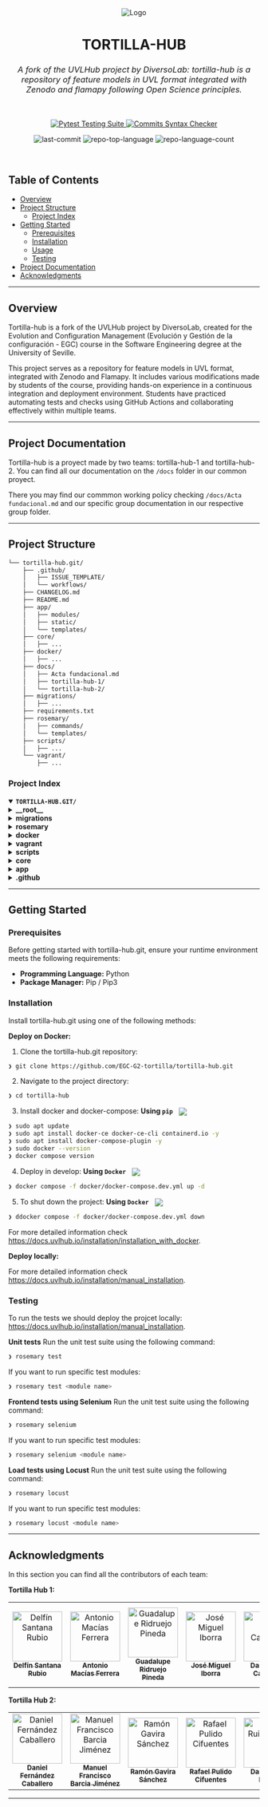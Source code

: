 <div align="center">
  <img src="https://www.uvlhub.io/static/img/logos/logo-light.svg" alt="Logo">
</div>


<div align="center">
  <h1>TORTILLA-HUB</h1>
  <h3 style="font-style: italic; font-weight: normal;">
    A fork of the UVLHub project by DiversoLab: tortilla-hub is a repository of feature models in UVL format integrated with Zenodo and flamapy following Open Science principles.
  </h3>
  <br><br>
  
  <a href="">
    <img src="https://github.com/EGC-G2-tortilla/tortilla-hub/actions/workflows/tests.yml/badge.svg?branch=main" alt="Pytest Testing Suite">
  </a>
  <a href="">
    <img src="https://github.com/EGC-G2-tortilla/tortilla-hub/actions/workflows/commits.yml/badge.svg?branch=main" alt="Commits Syntax Checker">
  </a>
  </code></em>
</p>
<p align="center">
    <img src="https://img.shields.io/github/last-commit/EGC-G2-tortilla/tortilla-hub?style=default&logo=git&logoColor=white&color=0080ff" alt="last-commit">
    <img src="https://img.shields.io/github/languages/top/EGC-G2-tortilla/tortilla-hub?style=default&color=0080ff" alt="repo-top-language">
    <img src="https://img.shields.io/github/languages/count/EGC-G2-tortilla/tortilla-hub?style=default&color=0080ff" alt="repo-language-count">
</p>
<p align="center"><!-- default option, no dependency badges. -->
</p>
<p align="center">
    <!-- default option, no dependency badges. -->
</p>
<br>
</div>


##  Table of Contents

- [ Overview](#overview)
- [ Project Structure](#project-structure)
  - [ Project Index](#project-index)
- [ Getting Started](#getting-started)
  - [ Prerequisites](#prerequisites)
  - [ Installation](#installation)
  - [ Usage](#usage)
  - [ Testing](#testing)
- [ Project Documentation](#project-documentation)
- [ Acknowledgments](#acknowledgments)

---

##  Overview

Tortilla-hub is a fork of the UVLHub project by DiversoLab, created for the Evolution and Configuration Management (Evolución y Gestión de la configuración - EGC) course in the Software Engineering degree at the University of Seville.

This project serves as a repository for feature models in UVL format, integrated with Zenodo and Flamapy. It includes various modifications made by students of the course, providing hands-on experience in a continuous integration and deployment environment. Students have practiced automating tests and checks using GitHub Actions and collaborating effectively within multiple teams.



---

##  Project Documentation

Tortilla-hub is a proyect made by two teams: tortilla-hub-1 and tortilla-hub-2. You can find all our documentation on the ``/docs`` folder in our common proyect. 

There you may find our commmon working policy checking ```/docs/Acta fundacional.md``` and our specific group documentation in our respective group folder.




---

##  Project Structure

```sh
└── tortilla-hub.git/
    ├── .github/
    │   ├── ISSUE_TEMPLATE/
    │   └── workflows/
    ├── CHANGELOG.md
    ├── README.md
    ├── app/
    │   ├── modules/
    │   ├── static/
    │   └── templates/
    ├── core/
    │   ├── ...
    ├── docker/
    │   ├── ...
    ├── docs/
    │   ├── Acta fundacional.md
    │   ├── tortilla-hub-1/
    │   └── tortilla-hub-2/
    ├── migrations/
    │   ├── ...
    ├── requirements.txt
    ├── rosemary/
    │   ├── commands/
    │   └── templates/
    ├── scripts/
    │   ├── ...
    └── vagrant/
        ├── ...
```


###  Project Index
<details open>
  <summary><b><code>TORTILLA-HUB.GIT/</code></b></summary>
  <details> <!-- __root__ Submodule -->
    <summary><b>__root__</b></summary>
    <blockquote>
      <table>
      <tr>
        <td><b><a href='https://github.com/EGC-G2-tortilla/tortilla-hub.git/blob/master/requirements.txt'>requirements.txt</a></b></td>
        <td>- Requirements.txt specifies the project's dependencies<br>- It lists numerous Python packages, including Flask for web framework, SQLAlchemy for database interaction, pytest for testing, and several libraries related to  feature modeling (flamapy-*)<br>- These packages provide the necessary tools and components for building and running the application.</td>
      </tr>
      <tr>
        <td><b><a href='https://github.com/EGC-G2-tortilla/tortilla-hub.git/blob/master/setup.py'>setup.py</a></b></td>
        <td>- `setup.py` configures the Rosemary project for installation<br>- It defines the project's metadata, lists dependencies (Click and python-dotenv), and specifies the command-line interface (`rosemary`) entry point, enabling users to easily interact with the UVLHub development environment via the command line.</td>
      </tr>
      </table>
    </blockquote>
  </details>
  <details> <!-- migrations Submodule -->
    <summary><b>migrations</b></summary>
    <blockquote>
      <table>
      <tr>
        <td><b><a href='https://github.com/EGC-G2-tortilla/tortilla-hub.git/blob/master/migrations/script.py.mako'>script.py.mako</a></b></td>
        <td>- The script generates Alembic migration scripts for database schema changes.</td>
      </tr>
      <tr>
        <td><b><a href='https://github.com/EGC-G2-tortilla/tortilla-hub.git/blob/master/migrations/env.py'>env.py</a></b></td>
        <td>- `env.py` configures Alembic, a database migration tool, within a Flask application</td>
      </tr>
      <tr>
        <td><b><a href='https://github.com/EGC-G2-tortilla/tortilla-hub.git/blob/master/migrations/alembic.ini'>alembic.ini</a></b></td>
        <td>- The `alembic.ini` file configures Alembic, a database migration tool, for the project<br></td>
      </tr>
      </table>
      <details>
        <summary><b>versions</b></summary>
        <blockquote>
          <a>This folder will contain the successive versions of the migrations made for the Flask project's database. The most recent one will have the highest version number.</a>
          <table>
          <tr>
            <td><b><a href='https://github.com/EGC-G2-tortilla/tortilla-hub.git/blob/master/migrations/versions/002.py'>002.py</a></b></td>
            <td><code>❯ ...</code></td>
          </tr>
          <tr>
            <td><b><a href='https://github.com/EGC-G2-tortilla/tortilla-hub.git/blob/master/migrations/versions/001.py'>001.py</a></b></td>
            <td><code>❯ ...</code></td>
          </tr>
          </table>
        </blockquote>
      </details>
    </blockquote>
  </details>
  <details> <!-- rosemary Submodule -->
    <summary><b>rosemary</b></summary>
    <blockquote>
      <table>
      <tr>
        <td><b><a href='https://github.com/EGC-G2-tortilla/tortilla-hub.git/blob/master/rosemary/cli.py'>cli.py</a></b></td>
        <td>- Rosemary/cli.py provides a command-line interface (CLI) for streamlining project development<br>- It integrates various commands, including database management, testing, environment setup, code quality checks, and deployment aids<br>- The CLI acts as a central access point, simplifying common development tasks and improving workflow efficiency within the larger Rosemary project.</td>
      </tr>
      <tr>
        <td><b><a href='https://github.com/EGC-G2-tortilla/tortilla-hub.git/blob/master/rosemary/__main__.py'>__main__.py</a></b></td>
        <td>- Rosemary's `__main__.py` serves as the application's entry point.</td>
      </tr>
      </table>
      <details>
        <summary><b>templates</b></summary>
        <blockquote>
          <a>...</a>
        </blockquote>
      </details>
      <details>
        <summary><b>commands</b></summary>
        <blockquote>
          <a>...</a>
        </blockquote>
      </details>
    </blockquote>
  </details>
  <details> <!-- docker Submodule -->
    <summary><b>docker</b></summary>
    <blockquote>
      <table>
      <tr>
        <td><b><a href='https://github.com/EGC-G2-tortilla/tortilla-hub.git/blob/master/docker/docker-compose.prod.ssl.yml'>docker-compose.prod.ssl.yml</a></b></td>
        <td>- The docker-compose.prod.ssl.yml file configures a production environment using Docker Compose<br>- It orchestrates the deployment of a web application, a MariaDB database, an Nginx reverse proxy, and Watchtower for automated container updates<br>- The configuration specifies container images, environment variables, port mappings, and volume mounts for persistent data and application resources.</td>
      </tr>
      <tr>
        <td><b><a href='https://github.com/EGC-G2-tortilla/tortilla-hub.git/blob/master/docker/docker-compose.dev.yml'>docker-compose.dev.yml</a></b></td>
        <td>- The `docker-compose.dev.yml` file configures a multi-container development environment<br>- It defines services for a web application, a MariaDB database, and an Nginx reverse proxy<br>- The configuration facilitates local development by linking these services, managing environment variables, and setting up necessary volumes and networks for seamless interaction<br>- The setup enables developers to run and test the application locally.</td>
      </tr>
      <tr>
        <td><b><a href='https://github.com/EGC-G2-tortilla/tortilla-hub.git/blob/master/docker/docker-compose.prod.webhook.yml'>docker-compose.prod.webhook.yml</a></b></td>
        <td>- The `docker-compose.prod.webhook.yml` file configures a production environment for a web application using Docker Compose<br>- It defines services for the application itself, a MariaDB database, and an Nginx web server, orchestrating their interactions and resource allocation<br>- The configuration includes environment variables, port mappings, volume mounts for persistent data and scripts, and ensures automatic restarts<br>- The setup facilitates deployment and management of the application within a containerized infrastructure.</td>
      </tr>
      <tr>
        <td><b><a href='https://github.com/EGC-G2-tortilla/tortilla-hub.git/blob/master/docker/docker-compose.prod.yml'>docker-compose.prod.yml</a></b></td>
        <td>- Docker Compose orchestrates a production environment<br>- It defines and manages four containers: a web application, a MariaDB database, an Nginx reverse proxy, and a Watchtower for automated container updates<br>- The configuration maps local directories to containers, enabling persistent storage and deployment of application code, scripts, and configurations<br>- The setup ensures high availability and simplified deployment.</td>
      </tr>
      </table>
      <details>
        <summary><b>images</b></summary>
        <a>This folder will contain the latest Docker images of the webhoock, database, prodcution and development application, and necessary test environments. </a>
        <blockquote>
          <table>
          <tr>
            <td><b><a href='https://github.com/EGC-G2-tortilla/tortilla-hub.git/blob/master/docker/images/Dockerfile.prod'>Dockerfile.prod</a></b></td>
            <td><code>❯ ...</code></td>
          </tr>
          <tr>
            <td><b><a href='https://github.com/EGC-G2-tortilla/tortilla-hub.git/blob/master/docker/images/Dockerfile.webhook'>Dockerfile.webhook</a></b></td>
            <td><code>❯ ...</code></td>
          </tr>
          <tr>
            <td><b><a href='https://github.com/EGC-G2-tortilla/tortilla-hub.git/blob/master/docker/images/Dockerfile.mariadb'>Dockerfile.mariadb</a></b></td>
            <td><code>❯ ...</code></td>
          </tr>
          <tr>
            <td><b><a href='https://github.com/EGC-G2-tortilla/tortilla-hub.git/blob/master/docker/images/Dockerfile.render'>Dockerfile.render</a></b></td>
            <td><code>❯ ...</code></td>
          </tr>
          <tr>
            <td><b><a href='https://github.com/EGC-G2-tortilla/tortilla-hub.git/blob/master/docker/images/Dockerfile.locust'>Dockerfile.locust</a></b></td>
            <td><code>❯ ...</code></td>
          </tr>
          <tr>
            <td><b><a href='https://github.com/EGC-G2-tortilla/tortilla-hub.git/blob/master/docker/images/Dockerfile.dev'>Dockerfile.dev</a></b></td>
            <td><code>❯ ...</code></td>
          </tr>
          </table>
        </blockquote>
      </details>
      <details>
        <summary><b>nginx</b></summary>
        <a>This folder will contain the latest Docker images of the Nginx reverse proxy, and a Watchtower for automated container updates. </a>
        <blockquote>
          <a>...</a>
          <details>
            <summary><b>html</b></summary>
            <blockquote>
              <a>...</a>
            </blockquote>
          </details>
        </blockquote>
      </details>
      <details>
        <summary><b>entrypoints</b></summary>
        <blockquote>
           <a>...</a>
        </blockquote>
      </details>
    </blockquote>
  </details>
  <details> <!-- vagrant Submodule -->
    <summary><b>vagrant</b></summary>
    <blockquote>
      <table>
      <tr>
        <td><b><a href='https://github.com/EGC-G2-tortilla/tortilla-hub.git/blob/master/vagrant/04_install_dependencies.yml'>04_install_dependencies.yml</a></b></td>
        <td>- The Ansible playbook configures the system to support the project's Python 3.12 environment.</td>
      </tr>
      <tr>
        <td><b><a href='https://github.com/EGC-G2-tortilla/tortilla-hub.git/blob/master/vagrant/02_install_mariadb.yml'>02_install_mariadb.yml</a></b></td>
        <td>- The Ansible playbook `02_install_mariadb.yml` sets up a MariaDB database server<br>- It installs MariaDB and the necessary Python library, starts and enables the service, configures the root password, and creates specified databases and a user with appropriate privileges<br>.</td>
      </tr>
      <tr>
        <td><b><a href='https://github.com/EGC-G2-tortilla/tortilla-hub.git/blob/master/vagrant/01_setup.yml'>01_setup.yml</a></b></td>
        <td>- `vagrant/01_setup.yml` prepares the system for provisioning by updating the apt package cache.</td>
      </tr>
      <tr>
        <td><b><a href='https://github.com/EGC-G2-tortilla/tortilla-hub.git/blob/master/vagrant/03_mariadb_scripts.yml'>03_mariadb_scripts.yml</a></b></td>
        <td>- The `vagrant/03_mariadb_scripts.yml` Ansible playbook configures and initializes the MariaDB database.</td>
      </tr>
      <tr>
        <td><b><a href='https://github.com/EGC-G2-tortilla/tortilla-hub.git/blob/master/vagrant/06_utilities.yml'>06_utilities.yml</a></b></td>
        <td>- Ansible's `06_utilities.yml` configures the Vagrant user environment.</td>
      </tr>
      <tr>
        <td><b><a href='https://github.com/EGC-G2-tortilla/tortilla-hub.git/blob/master/vagrant/00_main.yml'>00_main.yml</a></b></td>
        <td><code>❯ ...</code></td>
      </tr>
      <tr>
        <td><b><a href='https://github.com/EGC-G2-tortilla/tortilla-hub.git/blob/master/vagrant/Vagrantfile'>Vagrantfile</a></b></td>
        <td>- The Vagrantfile configures a virtual machine using Ubuntu, setting up network ports, syncing folders, and provisioning via Ansible<br>- It loads environment variables from a `.env` file, making them accessible to the Ansible playbook and the virtual machine's shell environment<br>- This ensures consistent configuration and deployment across different environments.</td>
      </tr>
      <tr>
        <td><b><a href='https://github.com/EGC-G2-tortilla/tortilla-hub.git/blob/master/vagrant/05_run_app.yml'>05_run_app.yml</a></b></td>
        <td><code>❯ ...</code></td>
      </tr>
      </table>
    </blockquote>
  </details>
  <details> <!-- scripts Submodule -->
    <summary><b>scripts</b></summary>
    <blockquote>
      <table>
      <tr>
        <td><b><a href='https://github.com/EGC-G2-tortilla/tortilla-hub.git/blob/master/scripts/restart_container.sh'>restart_container.sh</a></b></td>
        <td><code>❯ Restarts the Docker container running the Flask app. </code></td>
      </tr>
      <tr>
        <td><b><a href='https://github.com/EGC-G2-tortilla/tortilla-hub.git/blob/master/scripts/wait-for-db.sh'>wait-for-db.sh</a></b></td>
        <td><code>❯ Waits for the database service to be up before starting the Flask app. </code></td>
      </tr>
      <tr>
        <td><b><a href='https://github.com/EGC-G2-tortilla/tortilla-hub.git/blob/master/scripts/init-testing-db.sh'>init-testing-db.sh</a></b></td>
        <td><code>❯ Waits for the database service to be up before starting the Flask app, likely using a connection check loop.</code></td>
      </tr>
      <tr>
        <td><b><a href='https://github.com/EGC-G2-tortilla/tortilla-hub.git/blob/master/scripts/ssl_renew.sh'>ssl_renew.sh</a></b></td>
        <td><code>❯ Renews SSL certificates. </code></td>
      </tr>
      <tr>
        <td><b><a href='https://github.com/EGC-G2-tortilla/tortilla-hub.git/blob/master/scripts/git_update.sh'>git_update.sh</a></b></td>
        <td><code>❯ Updates the project repository by pulling the latest changes from Git. </code></td>
      </tr>
      <tr>
        <td><b><a href='https://github.com/EGC-G2-tortilla/tortilla-hub.git/blob/master/scripts/ssl_setup.sh'>ssl_setup.sh</a></b></td>
        <td><code>❯ Sets up SSL certificates and configures the Flask app with Nginx. </code></td>
      </tr>
      <tr>
        <td><b><a href='https://github.com/EGC-G2-tortilla/tortilla-hub.git/blob/master/scripts/clean_docker.sh'>clean_docker.sh</a></b></td>
        <td><code>❯ Cleans up unused Docker containers, images, volumes, and networks.</code></td>
      </tr>
      </table>
    </blockquote>
  </details>
  <details> <!-- core Submodule -->
    <summary><b>core</b></summary>
    <blockquote>
      <a>The core folder contains the core logic of the application: application setup,  configurations, selenium configuration, serialicers and decorators, base templates, etc.</a>
      <details>
        <summary><b>bootstraps</b></summary>
        <blockquote>
          <a>...</a>
        </blockquote>
      </details>
      <details>
        <summary><b>selenium</b></summary>
        <blockquote>
          <a>...</a>
        </blockquote>
      </details>
      <details>
        <summary><b>configuration</b></summary>
        <blockquote>
          <a>...</a>
        </blockquote>
      </details>
      <details>
        <summary><b>blueprints</b></summary>
        <blockquote>
          <a>...</a>
        </blockquote>
      </details>
      <details>
        <summary><b>serialisers</b></summary>
        <blockquote>
          <a>...</a>
        </blockquote>
      </details>
      <details>
        <summary><b>decorators</b></summary>
        <blockquote>
          <a>...</a>
        </blockquote>
      </details>
      <details>
        <summary><b>locust</b></summary>
        <blockquote>
          <a>...</a>
        </blockquote>
      </details>
      <details>
        <summary><b>resources</b></summary>
        <blockquote>
          <a>...</a>
        </blockquote>
      </details>
      <details>
        <summary><b>managers</b></summary>
        <blockquote>
          <a>...</a>
        </blockquote>
      </details>
      <details>
        <summary><b>repositories</b></summary>
        <blockquote>
          <a>...</a>
        </blockquote>
      </details>
      <details>
        <summary><b>seeders</b></summary>
        <blockquote>
          <a>...</a>
        </blockquote>
      </details>
      <details>
        <summary><b>environment</b></summary>
        <blockquote>
          <a>...</a>
        </blockquote>
      </details>
      <details>
        <summary><b>services</b></summary>
        <blockquote>
          <a>...</a>
        </blockquote>
      </details>
    </blockquote>
  </details>
  <details> <!-- app Submodule -->
    <summary><b>app</b></summary>
    <a>The app folder cotains all the application logic: all the data models, the repositories and servers of the differrent modules, and the html files for the applications views. </a>
    <blockquote>
      <details>
        <summary><b>templates</b></summary>
        <a>Base templates for the html files and common error pages. </a>
        <blockquote>
          <table>
          <tr>
            <td><b><a href='https://github.com/EGC-G2-tortilla/tortilla-hub.git/blob/master/app/templates/base_template.html'>base_template.html</a></b></td>
            <td><code>❯ The base template that provides the layout (e.g., navigation, header, footer) for other pages. Other templates extend this. </code></td>
          </tr>
          <tr>
            <td><b><a href='https://github.com/EGC-G2-tortilla/tortilla-hub.git/blob/master/app/templates/500.html'>500.html</a></b></td>
            <td><code>❯ Displays the 500 Internal Server Error page, shown when the server encounters an unexpected condition. </code></td>
          </tr>
          <tr>
            <td><b><a href='https://github.com/EGC-G2-tortilla/tortilla-hub.git/blob/master/app/templates/404.html'>404.html</a></b></td>
            <td><code>❯ Renders the 404 Not Found page, displayed when a resource (e.g., URL) does not exist. </code></td>
          </tr>
          <tr>
            <td><b><a href='https://github.com/EGC-G2-tortilla/tortilla-hub.git/blob/master/app/templates/401.html'>401.html</a></b></td>
            <td><code>❯ A 401 Unauthorized error page, shown when the user is not authenticated. </code></td>
          </tr>
          <tr>
            <td><b><a href='https://github.com/EGC-G2-tortilla/tortilla-hub.git/blob/master/app/templates/400.html'>400.html</a></b></td>
            <td><code>❯ Handles the 400 Bad Request error, usually caused by invalid client input. </code></td>
          </tr>
          </table>
        </blockquote>
      </details>
      <details>
        <summary><b>modules</b></summary>
        <blockquote>
          <table>
          <tr>
            <td><b><a href='https://github.com/EGC-G2-tortilla/tortilla-hub.git/blob/master/app/modules/conftest.py'>conftest.py</a></b></td>
            <td><code>❯ ...</code></td>
          </tr>
          <tr>
            <td><b><a href='https://github.com/EGC-G2-tortilla/tortilla-hub.git/blob/master/app/modules/pytest.ini'>pytest.ini</a></b></td>
            <td><code>❯ ...</code></td>
          </tr>
          </table>
          <details>
            <summary><b>webhook</b></summary>
            <a>This folder contains the logic related to handling webhooks (HTTP callbacks triggered by external services to notify your of certain events).</a>
            <blockquote>
              <table>
              <tr>
                <td><b><a href='https://github.com/EGC-G2-tortilla/tortilla-hub.git/blob/master/app/modules/webhook/services.py'>services.py</a></b></td>
                <td><code>❯ ...</code></td>
              </tr>
              <tr>
                <td><b><a href='https://github.com/EGC-G2-tortilla/tortilla-hub.git/blob/master/app/modules/webhook/models.py'>models.py</a></b></td>
                <td><code>❯ ...</code></td>
              </tr>
              <tr>
                <td><b><a href='https://github.com/EGC-G2-tortilla/tortilla-hub.git/blob/master/app/modules/webhook/seeders.py'>seeders.py</a></b></td>
                <td><code>❯ ...</code></td>
              </tr>
              <tr>
                <td><b><a href='https://github.com/EGC-G2-tortilla/tortilla-hub.git/blob/master/app/modules/webhook/forms.py'>forms.py</a></b></td>
                <td><code>❯ ...</code></td>
              </tr>
              <tr>
                <td><b><a href='https://github.com/EGC-G2-tortilla/tortilla-hub.git/blob/master/app/modules/webhook/repositories.py'>repositories.py</a></b></td>
                <td><code>❯ ...</code></td>
              </tr>
              <tr>
                <td><b><a href='https://github.com/EGC-G2-tortilla/tortilla-hub.git/blob/master/app/modules/webhook/routes.py'>routes.py</a></b></td>
                <td><code>❯ ...</code></td>
              </tr>
              </table>
              <details>
                <summary><b>templates</b></summary>
                <blockquote>
                  <details>
                    <summary><b>webhook</b></summary>
                    <blockquote>
                      <table>
                      <tr>
                        <td><b><a href='https://github.com/EGC-G2-tortilla/tortilla-hub.git/blob/master/app/modules/webhook/templates/webhook/index.html'>index.html</a></b></td>
                        <td><code>❯ ...</code></td>
                      </tr>
                      </table>
                    </blockquote>
                  </details>
                </blockquote>
              </details>
            </blockquote>
          </details>
          <details>
            <summary><b>flamapy</b></summary>
            <blockquote>
              <table>
              <tr>
                <td><b><a href='https://github.com/EGC-G2-tortilla/tortilla-hub.git/blob/master/app/modules/flamapy/services.py'>services.py</a></b></td>
                <td><code>❯ ...</code></td>
              </tr>
              <tr>
                <td><b><a href='https://github.com/EGC-G2-tortilla/tortilla-hub.git/blob/master/app/modules/flamapy/models.py'>models.py</a></b></td>
                <td><code>❯ ...</code></td>
              </tr>
              <tr>
                <td><b><a href='https://github.com/EGC-G2-tortilla/tortilla-hub.git/blob/master/app/modules/flamapy/seeders.py'>seeders.py</a></b></td>
                <td><code>❯ ...</code></td>
              </tr>
              <tr>
                <td><b><a href='https://github.com/EGC-G2-tortilla/tortilla-hub.git/blob/master/app/modules/flamapy/forms.py'>forms.py</a></b></td>
                <td><code>❯ ...</code></td>
              </tr>
              <tr>
                <td><b><a href='https://github.com/EGC-G2-tortilla/tortilla-hub.git/blob/master/app/modules/flamapy/repositories.py'>repositories.py</a></b></td>
                <td><code>❯ ...</code></td>
              </tr>
              <tr>
                <td><b><a href='https://github.com/EGC-G2-tortilla/tortilla-hub.git/blob/master/app/modules/flamapy/routes.py'>routes.py</a></b></td>
                <td><code>❯ ...</code></td>
              </tr>
              </table>
              <details>
                <summary><b>templates</b></summary>
                <blockquote>
                  <details>
                    <summary><b>flamapy</b></summary>
                    <blockquote>
                      <table>
                      <tr>
                        <td><b><a href='https://github.com/EGC-G2-tortilla/tortilla-hub.git/blob/master/app/modules/flamapy/templates/flamapy/index.html'>index.html</a></b></td>
                        <td><code>❯ ...</code></td>
                      </tr>
                      </table>
                    </blockquote>
                  </details>
                </blockquote>
              </details>
            </blockquote>
          </details>
          <details>
            <summary><b>auth</b></summary>
            <blockquote>
              <a>The auth folder is dedicated to handling authentication and authorization functionalities. It contains code that manages user login, registration, password management, and permissions.</a>
              <table>
              <tr>
                <td><b><a href='https://github.com/EGC-G2-tortilla/tortilla-hub.git/blob/master/app/modules/auth/services.py'>services.py</a></b></td>
                <td><code>❯ ...</code></td>
              </tr>
              <tr>
                <td><b><a href='https://github.com/EGC-G2-tortilla/tortilla-hub.git/blob/master/app/modules/auth/models.py'>models.py</a></b></td>
                <td><code>❯ ...</code></td>
              </tr>
              <tr>
                <td><b><a href='https://github.com/EGC-G2-tortilla/tortilla-hub.git/blob/master/app/modules/auth/seeders.py'>seeders.py</a></b></td>
                <td><code>❯ ...</code></td>
              </tr>
              <tr>
                <td><b><a href='https://github.com/EGC-G2-tortilla/tortilla-hub.git/blob/master/app/modules/auth/forms.py'>forms.py</a></b></td>
                <td><code>❯ ...</code></td>
              </tr>
              <tr>
                <td><b><a href='https://github.com/EGC-G2-tortilla/tortilla-hub.git/blob/master/app/modules/auth/repositories.py'>repositories.py</a></b></td>
                <td><code>❯ ...</code></td>
              </tr>
              <tr>
                <td><b><a href='https://github.com/EGC-G2-tortilla/tortilla-hub.git/blob/master/app/modules/auth/routes.py'>routes.py</a></b></td>
                <td><code>❯ ...</code></td>
              </tr>
              </table>
              <details>
                <summary><b>templates</b></summary>
                <blockquote>
                  <details>
                    <summary><b>auth</b></summary>
                    <blockquote>
                      <table>
                      <tr>
                        <td><b><a href='https://github.com/EGC-G2-tortilla/tortilla-hub.git/blob/master/app/modules/auth/templates/auth/signup_form.html'>signup_form.html</a></b></td>
                        <td><code>❯ ...</code></td>
                      </tr>
                      <tr>
                        <td><b><a href='https://github.com/EGC-G2-tortilla/tortilla-hub.git/blob/master/app/modules/auth/templates/auth/provide_email.html'>provide_email.html</a></b></td>
                        <td><code>❯ ...</code></td>
                      </tr>
                      <tr>
                        <td><b><a href='https://github.com/EGC-G2-tortilla/tortilla-hub.git/blob/master/app/modules/auth/templates/auth/login_form.html'>login_form.html</a></b></td>
                        <td><code>❯ ...</code></td>
                      </tr>
                      </table>
                    </blockquote>
                  </details>
                </blockquote>
              </details>
            </blockquote>
          </details>
          <details>
            <summary><b>hubfile</b></summary>
            <blockquote>
              <table>
              <tr>
                <td><b><a href='https://github.com/EGC-G2-tortilla/tortilla-hub.git/blob/master/app/modules/hubfile/services.py'>services.py</a></b></td>
                <td><code>❯ ...</code></td>
              </tr>
              <tr>
                <td><b><a href='https://github.com/EGC-G2-tortilla/tortilla-hub.git/blob/master/app/modules/hubfile/models.py'>models.py</a></b></td>
                <td><code>❯ ...</code></td>
              </tr>
              <tr>
                <td><b><a href='https://github.com/EGC-G2-tortilla/tortilla-hub.git/blob/master/app/modules/hubfile/seeders.py'>seeders.py</a></b></td>
                <td><code>❯ ...</code></td>
              </tr>
              <tr>
                <td><b><a href='https://github.com/EGC-G2-tortilla/tortilla-hub.git/blob/master/app/modules/hubfile/forms.py'>forms.py</a></b></td>
                <td><code>❯ ...</code></td>
              </tr>
              <tr>
                <td><b><a href='https://github.com/EGC-G2-tortilla/tortilla-hub.git/blob/master/app/modules/hubfile/repositories.py'>repositories.py</a></b></td>
                <td><code>❯ ...</code></td>
              </tr>
              <tr>
                <td><b><a href='https://github.com/EGC-G2-tortilla/tortilla-hub.git/blob/master/app/modules/hubfile/routes.py'>routes.py</a></b></td>
                <td><code>❯ ...</code></td>
              </tr>
              </table>
              <details>
                <summary><b>templates</b></summary>
                <blockquote>
                  <details>
                    <summary><b>hubfile</b></summary>
                    <blockquote>
                      <table>
                      <tr>
                        <td><b><a href='https://github.com/EGC-G2-tortilla/tortilla-hub.git/blob/master/app/modules/hubfile/templates/hubfile/index.html'>index.html</a></b></td>
                        <td><code>❯ ...</code></td>
                      </tr>
                      </table>
                    </blockquote>
                  </details>
                </blockquote>
              </details>
            </blockquote>
          </details>
          <details>
            <summary><b>dataset</b></summary>
            <blockquote>
              <a>This folder contains all the object modelling and business logic related to the datasets, which are one of the core elements of the uvl repository. </a>
              <table>
              <tr>
                <td><b><a href='https://github.com/EGC-G2-tortilla/tortilla-hub.git/blob/master/app/modules/dataset/services.py'>services.py</a></b></td>
                <td><code>❯ ...</code></td>
              </tr>
              <tr>
                <td><b><a href='https://github.com/EGC-G2-tortilla/tortilla-hub.git/blob/master/app/modules/dataset/models.py'>models.py</a></b></td>
                <td><code>❯ ...</code></td>
              </tr>
              <tr>
                <td><b><a href='https://github.com/EGC-G2-tortilla/tortilla-hub.git/blob/master/app/modules/dataset/seeders.py'>seeders.py</a></b></td>
                <td><code>❯ ...</code></td>
              </tr>
              <tr>
                <td><b><a href='https://github.com/EGC-G2-tortilla/tortilla-hub.git/blob/master/app/modules/dataset/forms.py'>forms.py</a></b></td>
                <td><code>❯ ...</code></td>
              </tr>
              <tr>
                <td><b><a href='https://github.com/EGC-G2-tortilla/tortilla-hub.git/blob/master/app/modules/dataset/api.py'>api.py</a></b></td>
                <td><code>❯ ...</code></td>
              </tr>
              <tr>
                <td><b><a href='https://github.com/EGC-G2-tortilla/tortilla-hub.git/blob/master/app/modules/dataset/repositories.py'>repositories.py</a></b></td>
                <td><code>❯ ...</code></td>
              </tr>
              <tr>
                <td><b><a href='https://github.com/EGC-G2-tortilla/tortilla-hub.git/blob/master/app/modules/dataset/routes.py'>routes.py</a></b></td>
                <td><code>❯ ...</code></td>
              </tr>
              </table>
              <details>
                <summary><b>uvl_examples</b></summary>
                <blockquote>
                  <table>
                  <tr>
                    <td><b><a href='https://github.com/EGC-G2-tortilla/tortilla-hub.git/blob/master/app/modules/dataset/uvl_examples/file6.uvl'>file6.uvl</a></b></td>
                    <td><code>❯ ...</code></td>
                  </tr>
                  <tr>
                    <td><b><a href='https://github.com/EGC-G2-tortilla/tortilla-hub.git/blob/master/app/modules/dataset/uvl_examples/file7.uvl'>file7.uvl</a></b></td>
                    <td><code>❯ ...</code></td>
                  </tr>
                  <tr>
                    <td><b><a href='https://github.com/EGC-G2-tortilla/tortilla-hub.git/blob/master/app/modules/dataset/uvl_examples/file5.uvl'>file5.uvl</a></b></td>
                    <td><code>❯ ...</code></td>
                  </tr>
                  <tr>
                    <td><b><a href='https://github.com/EGC-G2-tortilla/tortilla-hub.git/blob/master/app/modules/dataset/uvl_examples/file4.uvl'>file4.uvl</a></b></td>
                    <td><code>❯ ...</code></td>
                  </tr>
                  <tr>
                    <td><b><a href='https://github.com/EGC-G2-tortilla/tortilla-hub.git/blob/master/app/modules/dataset/uvl_examples/file1.uvl'>file1.uvl</a></b></td>
                    <td><code>❯ ...</code></td>
                  </tr>
                  <tr>
                    <td><b><a href='https://github.com/EGC-G2-tortilla/tortilla-hub.git/blob/master/app/modules/dataset/uvl_examples/file3.uvl'>file3.uvl</a></b></td>
                    <td><code>❯ ...</code></td>
                  </tr>
                  <tr>
                    <td><b><a href='https://github.com/EGC-G2-tortilla/tortilla-hub.git/blob/master/app/modules/dataset/uvl_examples/file2.uvl'>file2.uvl</a></b></td>
                    <td><code>❯ ...</code></td>
                  </tr>
                  <tr>
                    <td><b><a href='https://github.com/EGC-G2-tortilla/tortilla-hub.git/blob/master/app/modules/dataset/uvl_examples/file9.uvl'>file9.uvl</a></b></td>
                    <td><code>❯ ...</code></td>
                  </tr>
                  <tr>
                    <td><b><a href='https://github.com/EGC-G2-tortilla/tortilla-hub.git/blob/master/app/modules/dataset/uvl_examples/file12.uvl'>file12.uvl</a></b></td>
                    <td><code>❯ ...</code></td>
                  </tr>
                  <tr>
                    <td><b><a href='https://github.com/EGC-G2-tortilla/tortilla-hub.git/blob/master/app/modules/dataset/uvl_examples/file8.uvl'>file8.uvl</a></b></td>
                    <td><code>❯ ...</code></td>
                  </tr>
                  <tr>
                    <td><b><a href='https://github.com/EGC-G2-tortilla/tortilla-hub.git/blob/master/app/modules/dataset/uvl_examples/file10.uvl'>file10.uvl</a></b></td>
                    <td><code>❯ ...</code></td>
                  </tr>
                  <tr>
                    <td><b><a href='https://github.com/EGC-G2-tortilla/tortilla-hub.git/blob/master/app/modules/dataset/uvl_examples/file11.uvl'>file11.uvl</a></b></td>
                    <td><code>❯ ...</code></td>
                  </tr>
                  </table>
                </blockquote>
              </details>
              <details>
                <summary><b>templates</b></summary>
                <blockquote>
                  <details>
                    <summary><b>dataset</b></summary>
                    <blockquote>
                      <table>
                      <tr>
                        <td><b><a href='https://github.com/EGC-G2-tortilla/tortilla-hub.git/blob/master/app/modules/dataset/templates/dataset/upload_dataset.html'>upload_dataset.html</a></b></td>
                        <td><code>❯ ...</code></td>
                      </tr>
                      <tr>
                        <td><b><a href='https://github.com/EGC-G2-tortilla/tortilla-hub.git/blob/master/app/modules/dataset/templates/dataset/view_dataset.html'>view_dataset.html</a></b></td>
                        <td><code>❯ ...</code></td>
                      </tr>
                      <tr>
                        <td><b><a href='https://github.com/EGC-G2-tortilla/tortilla-hub.git/blob/master/app/modules/dataset/templates/dataset/list_datasets.html'>list_datasets.html</a></b></td>
                        <td><code>❯ ...</code></td>
                      </tr>
                      </table>
                    </blockquote>
                  </details>
                </blockquote>
              </details>
            </blockquote>
          </details>
          <details>
            <summary><b>featuremodel</b></summary>
            <blockquote>
              <a>This folder contains all the data modelling and business logic behind the FeatureModel objects. </a>
              <table>
              <tr>
                <td><b><a href='https://github.com/EGC-G2-tortilla/tortilla-hub.git/blob/master/app/modules/featuremodel/services.py'>services.py</a></b></td>
                <td><code>❯ ...</code></td>
              </tr>
              <tr>
                <td><b><a href='https://github.com/EGC-G2-tortilla/tortilla-hub.git/blob/master/app/modules/featuremodel/models.py'>models.py</a></b></td>
                <td><code>❯ ...</code></td>
              </tr>
              <tr>
                <td><b><a href='https://github.com/EGC-G2-tortilla/tortilla-hub.git/blob/master/app/modules/featuremodel/seeders.py'>seeders.py</a></b></td>
                <td><code>❯ ...</code></td>
              </tr>
              <tr>
                <td><b><a href='https://github.com/EGC-G2-tortilla/tortilla-hub.git/blob/master/app/modules/featuremodel/forms.py'>forms.py</a></b></td>
                <td><code>❯ ...</code></td>
              </tr>
              <tr>
                <td><b><a href='https://github.com/EGC-G2-tortilla/tortilla-hub.git/blob/master/app/modules/featuremodel/repositories.py'>repositories.py</a></b></td>
                <td><code>❯ ...</code></td>
              </tr>
              <tr>
                <td><b><a href='https://github.com/EGC-G2-tortilla/tortilla-hub.git/blob/master/app/modules/featuremodel/routes.py'>routes.py</a></b></td>
                <td><code>❯ ...</code></td>
              </tr>
              </table>
              <details>
                <summary><b>templates</b></summary>
                <blockquote>
                  <details>
                    <summary><b>featuremodel</b></summary>
                    <blockquote>
                      <table>
                      <tr>
                        <td><b><a href='https://github.com/EGC-G2-tortilla/tortilla-hub.git/blob/master/app/modules/featuremodel/templates/featuremodel/index.html'>index.html</a></b></td>
                        <td><code>❯ ...</code></td>
                      </tr>
                      </table>
                    </blockquote>
                  </details>
                </blockquote>
              </details>
            </blockquote>
          </details>
          <details>
            <summary><b>explore</b></summary>
            <blockquote>
              <table>
              <tr>
                <td><b><a href='https://github.com/EGC-G2-tortilla/tortilla-hub.git/blob/master/app/modules/explore/services.py'>services.py</a></b></td>
                <td><code>❯ ...</code></td>
              </tr>
              <tr>
                <td><b><a href='https://github.com/EGC-G2-tortilla/tortilla-hub.git/blob/master/app/modules/explore/forms.py'>forms.py</a></b></td>
                <td><code>❯ ...</code></td>
              </tr>
              <tr>
                <td><b><a href='https://github.com/EGC-G2-tortilla/tortilla-hub.git/blob/master/app/modules/explore/repositories.py'>repositories.py</a></b></td>
                <td><code>❯ ...</code></td>
              </tr>
              <tr>
                <td><b><a href='https://github.com/EGC-G2-tortilla/tortilla-hub.git/blob/master/app/modules/explore/routes.py'>routes.py</a></b></td>
                <td><code>❯ ...</code></td>
              </tr>
              </table>
              <details>
                <summary><b>templates</b></summary>
                <blockquote>
                  <details>
                    <summary><b>explore</b></summary>
                    <blockquote>
                      <table>
                      <tr>
                        <td><b><a href='https://github.com/EGC-G2-tortilla/tortilla-hub.git/blob/master/app/modules/explore/templates/explore/index.html'>index.html</a></b></td>
                        <td><code>❯ ...</code></td>
                      </tr>
                      </table>
                    </blockquote>
                  </details>
                </blockquote>
              </details>
            </blockquote>
          </details>
          <details>
            <summary><b>public</b></summary>
            <blockquote>
              <table>
              <tr>
                <td><b><a href='https://github.com/EGC-G2-tortilla/tortilla-hub.git/blob/master/app/modules/public/routes.py'>routes.py</a></b></td>
                <td><code>❯ ...</code></td>
              </tr>
              </table>
              <details>
                <summary><b>templates</b></summary>
                <blockquote>
                  <details>
                    <summary><b>public</b></summary>
                    <blockquote>
                      <table>
                      <tr>
                        <td><b><a href='https://github.com/EGC-G2-tortilla/tortilla-hub.git/blob/master/app/modules/public/templates/public/index.html'>index.html</a></b></td>
                        <td><code>❯ ...</code></td>
                      </tr>
                      </table>
                    </blockquote>
                  </details>
                </blockquote>
              </details>
            </blockquote>
          </details>
          <details>
            <summary><b>profile</b></summary>
            <blockquote>
              <a> The profile folder handles user-related functionalities that allow users to view, update, and manage their personal data. </a>
              <table>
              <tr>
                <td><b><a href='https://github.com/EGC-G2-tortilla/tortilla-hub.git/blob/master/app/modules/profile/services.py'>services.py</a></b></td>
                <td><code>❯ ...</code></td>
              </tr>
              <tr>
                <td><b><a href='https://github.com/EGC-G2-tortilla/tortilla-hub.git/blob/master/app/modules/profile/models.py'>models.py</a></b></td>
                <td><code>❯ ...</code></td>
              </tr>
              <tr>
                <td><b><a href='https://github.com/EGC-G2-tortilla/tortilla-hub.git/blob/master/app/modules/profile/forms.py'>forms.py</a></b></td>
                <td><code>❯ ...</code></td>
              </tr>
              <tr>
                <td><b><a href='https://github.com/EGC-G2-tortilla/tortilla-hub.git/blob/master/app/modules/profile/repositories.py'>repositories.py</a></b></td>
                <td><code>❯ ...</code></td>
              </tr>
              <tr>
                <td><b><a href='https://github.com/EGC-G2-tortilla/tortilla-hub.git/blob/master/app/modules/profile/routes.py'>routes.py</a></b></td>
                <td><code>❯ ...</code></td>
              </tr>
              </table>
              <details>
                <summary><b>templates</b></summary>
                <blockquote>
                  <details>
                    <summary><b>profile</b></summary>
                    <blockquote>
                      <table>
                      <tr>
                        <td><b><a href='https://github.com/EGC-G2-tortilla/tortilla-hub.git/blob/master/app/modules/profile/templates/profile/edit.html'>edit.html</a></b></td>
                        <td><code>❯ ...</code></td>
                      </tr>
                      <tr>
                        <td><b><a href='https://github.com/EGC-G2-tortilla/tortilla-hub.git/blob/master/app/modules/profile/templates/profile/summary.html'>summary.html</a></b></td>
                        <td><code>❯ ...</code></td>
                      </tr>
                      </table>
                    </blockquote>
                  </details>
                </blockquote>
              </details>
            </blockquote>
          </details>
          <details>
            <summary><b>team</b></summary>
            <blockquote>
              <table>
              <tr>
                <td><b><a href='https://github.com/EGC-G2-tortilla/tortilla-hub.git/blob/master/app/modules/team/routes.py'>routes.py</a></b></td>
                <td><code>❯ ...</code></td>
              </tr>
              </table>
              <details>
                <summary><b>templates</b></summary>
                <blockquote>
                  <details>
                    <summary><b>team</b></summary>
                    <blockquote>
                      <table>
                      <tr>
                        <td><b><a href='https://github.com/EGC-G2-tortilla/tortilla-hub.git/blob/master/app/modules/team/templates/team/index.html'>index.html</a></b></td>
                        <td><code>❯ ...</code></td>
                      </tr>
                      </table>
                    </blockquote>
                  </details>
                </blockquote>
              </details>
            </blockquote>
          </details>
          <details>
            <summary><b>community</b></summary>
            <blockquote>
              <a>The comunnity folder contains all the data modelling, route, business logic and views of the communities. </a>
              <table>
              <tr>
                <td><b><a href='https://github.com/EGC-G2-tortilla/tortilla-hub.git/blob/master/app/modules/community/services.py'>services.py</a></b></td>
                <td><code>❯ ...</code></td>
              </tr>
              <tr>
                <td><b><a href='https://github.com/EGC-G2-tortilla/tortilla-hub.git/blob/master/app/modules/community/models.py'>models.py</a></b></td>
                <td><code>❯ ...</code></td>
              </tr>
              <tr>
                <td><b><a href='https://github.com/EGC-G2-tortilla/tortilla-hub.git/blob/master/app/modules/community/seeders.py'>seeders.py</a></b></td>
                <td><code>❯ ...</code></td>
              </tr>
              <tr>
                <td><b><a href='https://github.com/EGC-G2-tortilla/tortilla-hub.git/blob/master/app/modules/community/forms.py'>forms.py</a></b></td>
                <td><code>❯ ...</code></td>
              </tr>
              <tr>
                <td><b><a href='https://github.com/EGC-G2-tortilla/tortilla-hub.git/blob/master/app/modules/community/repositories.py'>repositories.py</a></b></td>
                <td><code>❯ ...</code></td>
              </tr>
              <tr>
                <td><b><a href='https://github.com/EGC-G2-tortilla/tortilla-hub.git/blob/master/app/modules/community/routes.py'>routes.py</a></b></td>
                <td><code>❯ ...</code></td>
              </tr>
              </table>
              <details>
                <summary><b>templates</b></summary>
                <blockquote>
                  <details>
                    <summary><b>community</b></summary>
                    <blockquote>
                      <table>
                      <tr>
                        <td><b><a href='https://github.com/EGC-G2-tortilla/tortilla-hub.git/blob/master/app/modules/community/templates/community/community_info.html'>community_info.html</a></b></td>
                        <td><code>❯ ...</code></td>
                      </tr>
                      <tr>
                        <td><b><a href='https://github.com/EGC-G2-tortilla/tortilla-hub.git/blob/master/app/modules/community/templates/community/community_members.html'>community_members.html</a></b></td>
                        <td><code>❯ ...</code></td>
                      </tr>
                      <tr>
                        <td><b><a href='https://github.com/EGC-G2-tortilla/tortilla-hub.git/blob/master/app/modules/community/templates/community/community.html'>community.html</a></b></td>
                        <td><code>❯ ...</code></td>
                      </tr>
                      <tr>
                        <td><b><a href='https://github.com/EGC-G2-tortilla/tortilla-hub.git/blob/master/app/modules/community/templates/community/index.html'>index.html</a></b></td>
                        <td><code>❯ ...</code></td>
                      </tr>
                      <tr>
                        <td><b><a href='https://github.com/EGC-G2-tortilla/tortilla-hub.git/blob/master/app/modules/community/templates/community/create_community.html'>create_community.html</a></b></td>
                        <td><code>❯ ...</code></td>
                      </tr>
                      </table>
                    </blockquote>
                  </details>
                </blockquote>
              </details>
            </blockquote>
          </details>
          <details>
            <summary><b>fakenodo</b></summary>
            <blockquote>
              <a> The fakenodo folder contains all the services and models necessary to works with a mocked version of Zenodo. this will help to simulate as many calls to the Zenodyo API as they are necessary to test the application. </a>
              <table>
              <tr>
                <td><b><a href='https://github.com/EGC-G2-tortilla/tortilla-hub.git/blob/master/app/modules/fakenodo/services.py'>services.py</a></b></td>
                <td><code>❯ ...</code></td>
              </tr>
              <tr>
                <td><b><a href='https://github.com/EGC-G2-tortilla/tortilla-hub.git/blob/master/app/modules/fakenodo/models.py'>models.py</a></b></td>
                <td><code>❯ ...</code></td>
              </tr>
              <tr>
                <td><b><a href='https://github.com/EGC-G2-tortilla/tortilla-hub.git/blob/master/app/modules/fakenodo/forms.py'>forms.py</a></b></td>
                <td><code>❯ ...</code></td>
              </tr>
              <tr>
                <td><b><a href='https://github.com/EGC-G2-tortilla/tortilla-hub.git/blob/master/app/modules/fakenodo/repositories.py'>repositories.py</a></b></td>
                <td><code>❯ ...</code></td>
              </tr>
              <tr>
                <td><b><a href='https://github.com/EGC-G2-tortilla/tortilla-hub.git/blob/master/app/modules/fakenodo/routes.py'>routes.py</a></b></td>
                <td><code>❯ ...</code></td>
              </tr>
              </table>
              <details>
                <summary><b>templates</b></summary>
                <blockquote>
                  <table>
                  <tr>
                    <td><b><a href='https://github.com/EGC-G2-tortilla/tortilla-hub.git/blob/master/app/modules/fakenodo/templates/index.html'>index.html</a></b></td>
                    <td><code>❯ ...</code></td>
                  </tr>
                  </table>
                </blockquote>
              </details>
            </blockquote>
          </details>
        </blockquote>
      </details>
    </blockquote>
  </details>
  <details> <!-- .github Submodule -->
    <summary><b>.github</b></summary>
    <a>It contains configuration files and scripts related to continuous integration (CI) and continuous deployment (CD). It includes YAML files that define workflows for GitHub Actions. </a>
    <blockquote>
      <details>
        <summary><b>workflows</b></summary>
        <blockquote>
          <table>
          <tr>
            <td><b><a href='https://github.com/EGC-G2-tortilla/tortilla-hub.git/blob/master/.github/workflows/deployment_on_dockerhub.yml'>deployment_on_dockerhub.yml</a></b></td>
            <td><code>❯ ...</code></td>
          </tr>
          <tr>
            <td><b><a href='https://github.com/EGC-G2-tortilla/tortilla-hub.git/blob/master/.github/workflows/codacy.yml'>codacy.yml</a></b></td>
            <td><code>❯ ...</code></td>
          </tr>
          <tr>
            <td><b><a href='https://github.com/EGC-G2-tortilla/tortilla-hub.git/blob/master/.github/workflows/render.yml'>render.yml</a></b></td>
            <td><code>❯ ...</code></td>
          </tr>
          <tr>
            <td><b><a href='https://github.com/EGC-G2-tortilla/tortilla-hub.git/blob/master/.github/workflows/versioning.yml'>versioning.yml</a></b></td>
            <td><code>❯ ...</code></td>
          </tr>
          <tr>
            <td><b><a href='https://github.com/EGC-G2-tortilla/tortilla-hub.git/blob/master/.github/workflows/lint.yml'>lint.yml</a></b></td>
            <td><code>❯ ...</code></td>
          </tr>
          <tr>
            <td><b><a href='https://github.com/EGC-G2-tortilla/tortilla-hub.git/blob/master/.github/workflows/commits.yml'>commits.yml</a></b></td>
            <td><code>❯ ...</code></td>
          </tr>
          <tr>
            <td><b><a href='https://github.com/EGC-G2-tortilla/tortilla-hub.git/blob/master/.github/workflows/merge-migrations.yml'>merge-migrations.yml</a></b></td>
            <td><code>❯ ...</code></td>
          </tr>
          <tr>
            <td><b><a href='https://github.com/EGC-G2-tortilla/tortilla-hub.git/blob/master/.github/workflows/tests.yml'>tests.yml</a></b></td>
            <td><code>❯ ...</code></td>
          </tr>
          <tr>
            <td><b><a href='https://github.com/EGC-G2-tortilla/tortilla-hub.git/blob/master/.github/workflows/automatic_pr.yml'>automatic_pr.yml</a></b></td>
            <td><code>❯ ...</code></td>
          </tr>
          </table>
        </blockquote>
      </details>
      <details>
        <summary><b>ISSUE_TEMPLATE</b></summary>
        <blockquote>
          <table>
          <tr>
            <td><b><a href='https://github.com/EGC-G2-tortilla/tortilla-hub.git/blob/master/.github/ISSUE_TEMPLATE/generic_issue.yml'>generic_issue.yml</a></b></td>
            <td><code>❯ ...</code></td>
          </tr>
          <tr>
            <td><b><a href='https://github.com/EGC-G2-tortilla/tortilla-hub.git/blob/master/.github/ISSUE_TEMPLATE/reportar_incidencia.yml'>reportar_incidencia.yml</a></b></td>
            <td><code>❯ ...</code></td>
          </tr>
          </table>
        </blockquote>
      </details>
    </blockquote>
  </details>
</details>

---
##  Getting Started

###  Prerequisites

Before getting started with tortilla-hub.git, ensure your runtime environment meets the following requirements:

- **Programming Language:** Python
- **Package Manager:** Pip / Pip3


###  Installation

Install tortilla-hub.git using one of the following methods:

**Deploy on Docker:**
1. Clone the tortilla-hub.git repository:
```sh
❯ git clone https://github.com/EGC-G2-tortilla/tortilla-hub.git
```

2. Navigate to the project directory:
```sh
❯ cd tortilla-hub
```

3. Install docker and docker-compose:
**Using `pip`** &nbsp; [<img align="center" src="https://img.shields.io/badge/Pip-3776AB.svg?style={badge_style}&logo=pypi&logoColor=white" />](https://pypi.org/project/pip/)

```sh
❯ sudo apt update
❯ sudo apt install docker-ce docker-ce-cli containerd.io -y
❯ sudo apt install docker-compose-plugin -y
❯ sudo docker --version
❯ docker compose version
```

4. Deploy in develop:
**Using `Docker`** &nbsp; [<img align="center" src="https://img.shields.io/badge/Docker-2496ED.svg?style={badge_style}&logo=docker&logoColor=white" />](https://www.docker.com/)
```sh
❯ docker compose -f docker/docker-compose.dev.yml up -d 
```

5. To shut down the project:
**Using `Docker`** &nbsp; [<img align="center" src="https://img.shields.io/badge/Docker-2496ED.svg?style={badge_style}&logo=docker&logoColor=white" />](https://www.docker.com/)
```sh
❯ ddocker compose -f docker/docker-compose.dev.yml down
```

For more detailed information check https://docs.uvlhub.io/installation/installation_with_docker. 


**Deploy locally:**

For more detailed information check https://docs.uvlhub.io/installation/manual_installation.



###  Testing

To run the tests we should deploy the projcet locally: https://docs.uvlhub.io/installation/manual_installation.

**Unit tests**
Run the unit test suite using the following command:
```sh
❯ rosemary test
```

If you want to run specific test modules:
```sh
❯ rosemary test <module name>
```

**Frontend tests using Selenium**
Run the unit test suite using the following command:
```sh
❯ rosemary selenium
```

If you want to run specific test modules:
```sh
❯ rosemary selenium <module name>
```

**Load tests using Locust**
Run the unit test suite using the following command:
```sh
❯ rosemary locust
```

If you want to run specific test modules:
```sh
❯ rosemary locust <module name>
```

---


##  Acknowledgments

In this section you can find all the contributors of each team:


**Tortilla Hub 1:**

<table>
    <tr>
        <td align="center">
            <a href="https://github.com/DelfinSR">
                <img src="https://avatars.githubusercontent.com/u/91948384?v=4" width="100px;" alt="Delfín Santana Rubio"/>
                <br />
                <sub><b>Delfín Santana Rubio</b></sub>
            </a>
        </td>
               <td align="center">
            <a href="https://github.com/antoniommff">
                <img src="https://avatars.githubusercontent.com/u/91947070?v=4" width="100px;" alt="Antonio Macías Ferrera"/>
                <br />
                <sub><b>Antonio Macías Ferrera</b></sub>
            </a>
        </td>
                <td align="center">
            <a href="https://github.com/guaridpin">
                <img src="https://avatars.githubusercontent.com/u/114622587?v=4" width="100px;" alt="Guadalupe Ridruejo Pineda"/>
                <br />
                <sub><b>Guadalupe Ridruejo Pineda</b></sub>
            </a>
        </td>
                <td align="center">
            <a href="https://github.com/josemicpy">
                <img src="https://avatars.githubusercontent.com/u/62075385?v=4" width="100px;" alt="José Miguel Iborra"/>
                <br />
                <sub><b>José Miguel Iborra</b></sub>
            </a>
        </td>
                <td align="center">
            <a href="https://github.com/danvelcam">
                <img src="https://avatars.githubusercontent.com/u/93273683?v=4" width="100px;" alt="Daniel Vela Camacho"/>
                <br />
                <sub><b>Daniel Vela Camacho</b></sub>
            </a>
        </td>
                      <td align="center">
            <a href="https://github.com/Letee2">
                <img src="https://avatars.githubusercontent.com/u/91889823?v=4" width="100px;" alt="Pablo Fernández Pérez"/>
                <br />
                <sub><b>Pablo Fernández Pérez</b></sub>
            </a>
        </td>
                      <td align="center">
            <a href="https://github.com/benjimrfl">
                <img src="https://avatars.githubusercontent.com/u/91946757?v=4" width="100px;" alt="Benjamín Ignacio Maureira Flores"/>
                <br />
                <sub><b>Benjamín Ignacio Maureira Flores</b></sub>
            </a>
        </td>
</table>


**Tortilla Hub 2:**

<table>
                <td align="center">
            <a href="https://github.com/DaniFdezCab">
                <img src="https://avatars.githubusercontent.com/u/92794081?v=4" width="100px;" alt="Daniel Fernández Caballero"/>
                <br />
                <sub><b>Daniel Fernández Caballero</b></sub>
            </a>
        </td>
                <td align="center">
            <a href="https://github.com/manbarjim2">
                <img src="https://avatars.githubusercontent.com/u/80253313?v=4" width="100px;" alt="Manuel Francisco Barcia Jiménez"/>
                <br />
                <sub><b>Manuel Francisco Barcia Jiménez</b></sub>
            </a>
        </td>
                <td align="center">
            <a href="https://github.com/rgavira123">
                <img src="https://avatars.githubusercontent.com/u/91947011?v=4" width="100px;" alt="Ramón Gavira Sánchez"/>
                <br />
                <sub><b>Ramón Gavira Sánchez</b></sub>
            </a>
        </td>
                <td align="center">
            <a href="https://github.com/rafpulcif">
                <img src="https://avatars.githubusercontent.com/u/91948036?v=4" width="100px;" alt="Rafael Pulido Cifuentes"/>
                <br />
                <sub><b>Rafael Pulido Cifuentes</b></sub>
            </a>
        </td>
                <td align="center">
            <a href="https://github.com/Danielruizlopezcc">
                <img src="https://avatars.githubusercontent.com/u/91948447?v=4" width="100px;" alt="Daniel Ruiz López"/>
                <br />
                <sub><b>Daniel Ruiz López</b></sub>
            </a>
        </td>
                <td align="center">
            <a href="https://github.com/albcarsic">
                <img src="https://avatars.githubusercontent.com/u/91947046?v=4" width="100px;" alt="Alberto Carmona Sicre"/>
                <br />
                <sub><b>Alberto Carmona Sicre</b></sub>
            </a>
        </td>
    </tr>
</table>

---
